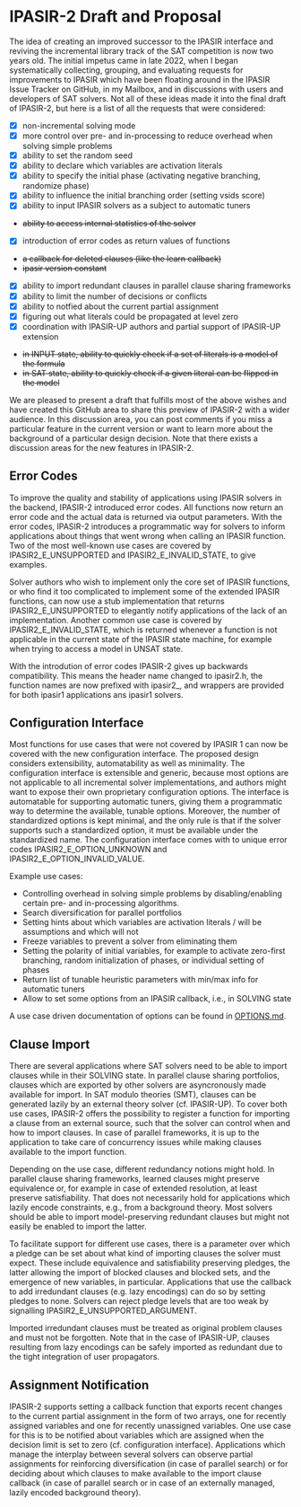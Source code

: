 # IPASIR-2 Draft and Proposal

The idea of creating an improved successor to the IPASIR interface and reviving the incremental library track of the SAT competition is now two years old. The initial impetus came in late 2022, when I began systematically collecting, grouping, and evaluating requests for improvements to IPASIR which have been floating around in the IPASIR Issue Tracker on GitHub, in my Mailbox, and in discussions with users and developers of SAT solvers. 
Not all of these ideas made it into the final draft of IPASIR-2, but here is a list of all the requests that were considered:

  - [x] non-incremental solving mode
  - [x] more control over pre- and in-processing to reduce overhead when solving simple problems
  - [x] ability to set the random seed
  - [x] ability to declare which variables are activation literals
  - [x] ability to specify the initial phase (activating negative branching, randomize phase)
  - [x] ability to influence the initial branching order (setting vsids score)
  - [x] ability to input IPASIR solvers as a subject to automatic tuners
  - ~~ability to access internal statistics of the solver~~
  - [x] introduction of error codes as return values of functions
  - ~~a callback for deleted clauses (like the learn callback)~~
  - ~~ipasir version constant~~
  - [x] ability to import redundant clauses in parallel clause sharing frameworks
  - [x] ability to limit the number of decisions or conflicts
  - [x] ability to notfied about the current partial assignment
  - [x] figuring out what literals could be propagated at level zero
  - [x] coordination with IPASIR-UP authors and partial support of IPASIR-UP extension
  - ~~in INPUT state, ability to quickly check if a set of literals is a model of the formula~~
  - ~~in SAT state, ability to quickly check if a given literal can be flipped in the model~~
  
We are pleased to present a draft that fulfills most of the above wishes and have created this GitHub area to share this preview of IPASIR-2 with a wider audience. In this discussion area, you can post comments if you miss a particular feature in the current version or want to learn more about the background of a particular design decision. Note that there exists a discussion areas for the new features in IPASIR-2. 


## Error Codes

To improve the quality and stability of applications using IPASIR solvers in the backend, IPASIR-2 introduced error codes. All functions now return an error code and the actual data is returned via output parameters. With the error codes, IPASIR-2 introduces a programmatic way for solvers to inform applications about things that went wrong when calling an IPASIR function. Two of the most well-known use cases are covered by IPASIR2_E_UNSUPPORTED and IPASIR2_E_INVALID_STATE, to give examples. 

Solver authors who wish to implement only the core set of IPASIR functions, or who find it too complicated to implement some of the extended IPASIR functions, can now use a stub implementation that returns IPASIR2_E_UNSUPPORTED to elegantly notify applications of the lack of an implementation. Another common use case is covered by IPASIR2_E_INVALID_STATE, which is returned whenever a function is not applicable in the current state of the IPASIR state machine, for example when trying to access a model in UNSAT state.

With the introdution of error codes IPASIR-2 gives up backwards compatibility. This means the header name changed to ipasir2.h, the function names are now prefixed with ipasir2_, and wrappers are provided for both ipasir1 applications ans ipasir1 solvers.


## Configuration Interface

Most functions for use cases that were not covered by IPASIR 1 can now be covered with the new configuration interface. The proposed design considers extensibility, automatability as well as minimality. The configuration interface is extensible and generic, because most options are not applicable to all incremental solver implementations, and authors might want to expose their own proprietary configuration options. The interface is automatable for supporting automatic tuners, giving them a programmatic way to determine the available, tunable options. Moreover, the number of standardized options is kept minimal, and the only rule is that if the solver supports such a standardized option, it must be available under the standardized name. The configuration interface comes with to unique error codes IPASIR2_E_OPTION_UNKNOWN and IPASIR2_E_OPTION_INVALID_VALUE. 

Example use cases:

 - Controlling overhead in solving simple problems by disabling/enabling certain pre- and in-processing algorithms.
 - Search diversification for parallel portfolios
 - Setting hints about which variables are activation literals / will be assumptions and which will not
 - Freeze variables to prevent a solver from eliminating them
 - Setting the polarity of initial variables, for example to activate zero-first branching, random initialization of phases, or individual setting of phases
 - Return list of tunable heuristic parameters with min/max info for automatic tuners
 - Allow to set some options from an IPASIR callback, i.e., in SOLVING state

A use case driven documentation of options can be found in [OPTIONS.md](OPTIONS.md). 


## Clause Import 

There are several applications where SAT solvers need to be able to import clauses while in their SOLVING state. In parallel clause sharing portfolios, clauses which are exported by other solvers are asyncronously made available for import. In SAT modulo theories (SMT), clauses can be generated lazily by an external theory solver (cf. IPASIR-UP). To cover both use cases, IPASIR-2 offers the possibility to register a function for importing a clause from an external source, such that the solver can control when and how to import clauses. In case of parallel frameworks, it is up to the application to take care of concurrency issues while making clauses available to the import function. 

Depending on the use case, different redundancy notions might hold. In parallel clause sharing frameworks, learned clauses might preserve equivalence or, for example in case of extended resolution, at least preserve satisfiability. That does not necessarily hold for applications which lazily encode constraints, e.g., from a background theory. Most solvers should be able to import model-preserving redundant clauses but might not easily be enabled to import the latter.

To facilitate support for different use cases, there is a parameter over which a pledge can be set about what kind of importing clauses the solver must expect. These include equivalence and satisfiability preserving pledges, the latter allowing the import of blocked clauses and blocked sets, and the emergence of new variables, in particular. Applications that use the callback to add irredundant clauses (e.g. lazy encodings) can do so by setting pledges to none. Solvers can reject pledge levels that are too weak by signalling IPASIR2_E_UNSUPPORTED_ARGUMENT.

Imported irredundant clauses must be treated as original problem clauses and must not be forgotten. Note that in the case of IPASIR-UP, clauses resulting from lazy encodings can be safely imported as redundant due to the tight integration of user propagators.


## Assignment Notification

IPASIR-2 supports setting a callback function that exports recent changes to the current partial assignment in the form of two arrays, one for recently assigned variables and one for recently unassigned variables. One use case for this is to be notified about variables which are assigned when the decision limit is set to zero (cf. configuration interface). Applications which manage the interplay between several solvers can observe partial assignments for reinforcing diversification (in case of parallel search) or for deciding about which clauses to make available to the import clause callback (in case of parallel search or in case of an externally managed, lazily encoded background theory). 


